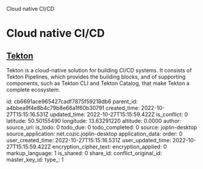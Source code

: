 Cloud native CI/CD

# Cloud native CI/CD

## [**Tekton**](https://tekton.dev/)
Tekton is a cloud-native solution for building CI/CD systems. It consists of Tekton Pipelines, which provides the building blocks, and of supporting components, such as Tekton CLI and Tekton Catalog, that make Tekton a complete ecosystem.

id: cb6691ace965427cadf7875f59218db6
parent_id: a4bbea9f4e8b4c79b8e66a1f60b30791
created_time: 2022-10-27T15:15:16.531Z
updated_time: 2022-10-27T15:15:59.422Z
is_conflict: 0
latitude: 50.50155490
longitude: 13.63291220
altitude: 0.0000
author: 
source_url: 
is_todo: 0
todo_due: 0
todo_completed: 0
source: joplin-desktop
source_application: net.cozic.joplin-desktop
application_data: 
order: 0
user_created_time: 2022-10-27T15:15:16.531Z
user_updated_time: 2022-10-27T15:15:59.422Z
encryption_cipher_text: 
encryption_applied: 0
markup_language: 1
is_shared: 0
share_id: 
conflict_original_id: 
master_key_id: 
type_: 1